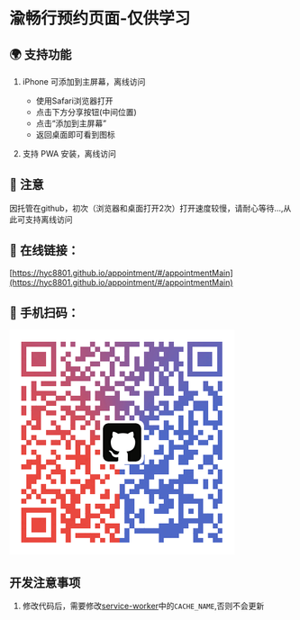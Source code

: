 # 渝畅行预约页面-仅供学习

## 🌍 支持功能

1. iPhone 可添加到主屏幕，离线访问
   - 使用Safari浏览器打开
   - 点击下方分享按钮(中间位置)
   - 点击“添加到主屏幕”
   - 返回桌面即可看到图标

2. 支持 PWA 安装，离线访问

## 🚨 注意

因托管在github，初次（浏览器和桌面打开2次）打开速度较慢，请耐心等待...,从此可支持离线访问


## 🚀 在线链接：
[https://hyc8801.github.io/appointment/#/appointmentMain](https://hyc8801.github.io/appointment/#/appointmentMain)

## 📱 手机扫码：
![qrcode](./static/img/qrcode.png)

## 开发注意事项

1. 修改代码后，需要修改[service-worker](./service-worker.js)中的`CACHE_NAME`,否则不会更新
